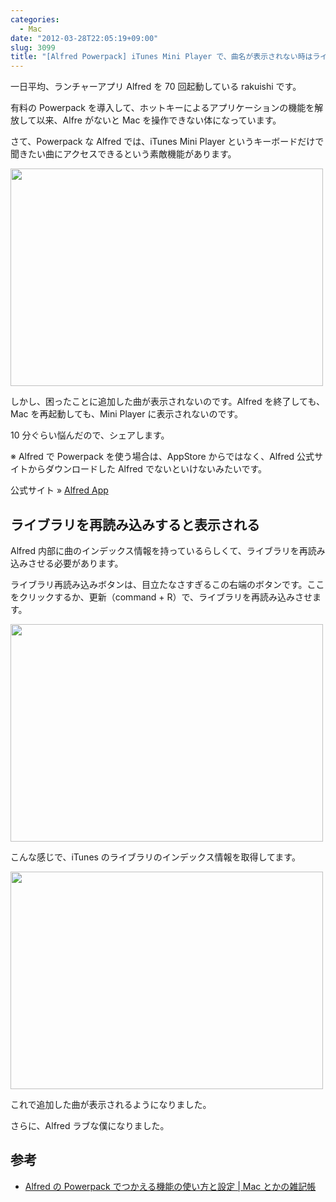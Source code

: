 ```yaml
---
categories:
  - Mac
date: "2012-03-28T22:05:19+09:00"
slug: 3099
title: "[Alfred Powerpack] iTunes Mini Player で、曲名が表示されない時はライブラリを再読み込みする"
---
```


一日平均、ランチャーアプリ Alfred を 70 回起動している rakuishi です。

有料の Powerpack を導入して、ホットキーによるアプリケーションの機能を解放して以来、Alfre がないと Mac を操作できない体になっています。

さて、Powerpack な Alfred では、iTunes Mini Player というキーボードだけで聞きたい曲にアクセスできるという素敵機能があります。

<img alt="" src="/images/2012/03/3099_1.png" width="500" height="348">

しかし、困ったことに追加した曲が表示されないのです。Alfred を終了しても、Mac を再起動しても、Mini Player に表示されないのです。

10 分ぐらい悩んだので、シェアします。

<app id="405843582" title="Alfred 1.0（無料）" src="http://a3.mzstatic.com/us/r1000/097/Purple/e1/d8/82/mzi.njcalvnn.100x100-75.png">

※ Alfred で Powerpack を使う場合は、AppStore からではなく、Alfred 公式サイトからダウンロードした Alfred でないといけないみたいです。

公式サイト » [Alfred App](http://www.alfredapp.com/)

## ライブラリを再読み込みすると表示される

Alfred 内部に曲のインデックス情報を持っているらしくて、ライブラリを再読み込みさせる必要があります。

ライブラリ再読み込みボタンは、目立たなさすぎるこの右端のボタンです。ここをクリックするか、更新（command + R）で、ライブラリを再読み込みさせます。

<img alt="" src="/images/2012/03/3099_2.png" width="500" height="348">

こんな感じで、iTunes のライブラリのインデックス情報を取得してます。

<img alt="" src="/images/2012/03/3099_3.png" width="500" height="348">

これで追加した曲が表示されるようになりました。

さらに、Alfred ラブな僕になりました。

## 参考

- [Alfred の Powerpack でつかえる機能の使い方と設定 | Mac とかの雑記帳](http://tukaikta.blog135.fc2.com/blog-entry-163.html)
